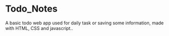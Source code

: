 # Todo_Notes
 A basic todo web app used for daily task or saving some information, made with HTML, CSS and javascript..
